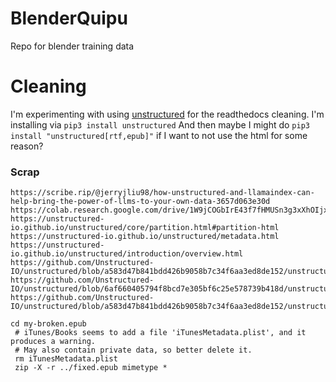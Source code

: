 # BlenderQuipu
Repo for blender training data 


# Cleaning
I'm experimenting with using [unstructured](https://unstructured-io.github.io/unstructured/) for the readthedocs cleaning. 
I'm installing via
`pip3 install unstructured`
And then maybe I might do `pip3 install "unstructured[rtf,epub]"` if I want to not use the html for some reason?





### Scrap

```
https://scribe.rip/@jerryjliu98/how-unstructured-and-llamaindex-can-help-bring-the-power-of-llms-to-your-own-data-3657d063e30d
https://colab.research.google.com/drive/1W9jCOGbIrE43f7fHMUSn3g3xXhOIjx_v#scrollTo=l3NkMnQtHZkY
https://unstructured-io.github.io/unstructured/core/partition.html#partition-html
https://unstructured-io.github.io/unstructured/metadata.html
https://unstructured-io.github.io/unstructured/introduction/overview.html
https://github.com/Unstructured-IO/unstructured/blob/a583d47b841bdd426b9058b7c34f6aa3ed8de152/unstructured/partition/html.py
https://github.com/Unstructured-IO/unstructured/blob/6af660405794f8bcd7e305bf6c25e578739b418d/unstructured/documents/html.py#L128
https://github.com/Unstructured-IO/unstructured/blob/a583d47b841bdd426b9058b7c34f6aa3ed8de152/unstructured/documents/elements.py#L260
```


```
cd my-broken.epub
 # iTunes/Books seems to add a file 'iTunesMetadata.plist', and it produces a warning.
 # May also contain private data, so better delete it.
 rm iTunesMetadata.plist 
 zip -X -r ../fixed.epub mimetype *
```

